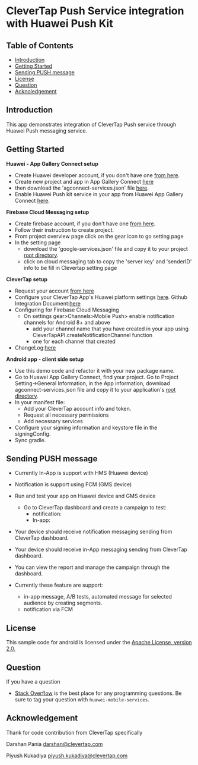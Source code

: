 # CleverTap Push Service integration with Huawei Push Kit



## Table of Contents
 * [Introduction](#introduction)
 * [Getting Started](#getting-started)
 * [Sending PUSH message](#sending-push-message)
 * [License](#license) 
 * [Question](#question) 
 * [Acknoledgement](#acknowledgement)
 

## Introduction

This app demonstrates integration of CleverTap Push service through Huawei Push messaging service.
## Getting Started

 **Huawei - App Gallery Connect setup**
   - Create Huawei developer account, if you don't have one [from here](https://developer.huawei.com/consumer/en/). 
   - Create new project and app in App Gallery Connect [here](https://developer.huawei.com/consumer/en/service/josp/agc/index.html#/)
   -  then download the 'agconnect-services.json' file [here](https://developer.huawei.com/consumer/en/doc/development/HMSCore-Guides/android-integrating-sdk-0000001050040084).   
   - Enable Huawei Push kit service in your app from Huawei App Gallery Connect [here](https://developer.huawei.com/consumer/en/doc/development/HMSCore-Guides/android-config-agc-0000001050170137).
   
**Firebase Cloud Messaging setup**
   - Create firebase account, if you don't have one [from here](https://firebase.google.com/). 
   - Follow their instruction to create project.
   - From project overview page click on the gear icon to go setting page
   - In the setting page 
      - download the 'google-services.json' file and copy it to your project [root directory](https://developer.huawei.com/consumer/en/doc/development/HMSCore-Guides/android-integrating-sdk-0000001050040084). 
      - click on cloud messaging tab to copy the 'server key' and 'senderID' info to be fill in Clevertap setting page
      
 **CleverTap setup**
   - Request your account [from here](https://clevertap.com/live-product-demo/)
   - Configure your CleverTap App's Huawei platform settings [here](https://developer.clevertap.com/docs/clevertap-huawei-push-integration#section-integrate-huawei-hms-sdk). Github Integration Document:[here](https://developer.clevertap.com/docs/clevertap-huawei-push-integration#section-integrate-huawei-hms-sdk)
   - Configuring for Firebase Cloud Messaging
     - On settings gear>Channels>Mobile Push> enable notification channels for Android 8+ and above
         - add your channel name that you have created in your app using CleverTapAPI.createNotificationChannel function 
         - one for each channel that created
   - ChangeLog:[here](https://github.com/CleverTap/clevertap-android-sdk/blob/master/docs/CTHUAWEIPUSHCHANGELOG.md)
   

 **Android app - client side setup**
   - Use this demo code and refactor it with your new package name.
   - Go to Huawei App Gallery Connect, find your project. Go to Project Setting->General Information, in the App information, download agconnect-services.json file and copy it to your application's [root directory](https://developer.huawei.com/consumer/en/doc/development/HMSCore-Guides/android-integrating-sdk-0000001050040084). 
   - In your manifest file: 
     - Add your CleverTap account info and token. 
     - Request all necessary permissions
     - Add necessary services
   - Configure your signing information and keystore file in the signingConfig.
   - Sync gradle.   
  

## Sending PUSH message 
  - Currently In-App is support with HMS (Huawei device)
  - Notification is support using FCM (GMS device)
  - Run and test your app on Huawei device and GMS device
    - Go to CleverTap dashboard and create a campaign to test:
      - notification:
      - In-app: 
    
  - Your device should receive notification messaging sending from CleverTap dashboard.
  - Your device should receive in-App messaging sending from CleverTap dashboard.
  - You can view the report and manage the campaign through the dashboard.
  - Currently these feature are support:
    - in-app message, A/B tests, automated message for selected audience by creating segments.
    - notification via FCM

## License
This sample code for android is licensed under the [Apache License, version 2.0.](http://www.apache.org/licenses/LICENSE-2.0)

## Question
If you have a question 
- [Stack Overflow](https://stackoverflow.com/questions/tagged/huawei-mobile-services) is the best place for any programming questions. 
  Be sure to tag your question with `huawei-mobile-services`.
  
 ## Acknowledgement
 Thank for code contribution from CleverTap specifically
 
 Darshan Pania <darshan@clevertap.com>
 
 Piyush Kukadiya piyush.kukadiya@clevertap.com 

